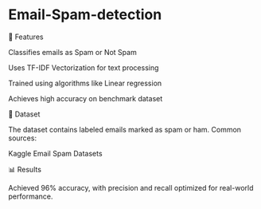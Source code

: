 # Email-Spam-detection

🚀 Features

Classifies emails as Spam or Not Spam

Uses TF-IDF Vectorization for text processing

Trained using algorithms like Linear regression

Achieves high accuracy on benchmark dataset


📂 Dataset

The dataset contains labeled emails marked as spam or ham. Common sources:

Kaggle Email Spam Datasets

📊 Results

Achieved 96% accuracy, with precision and recall optimized for real-world performance.
